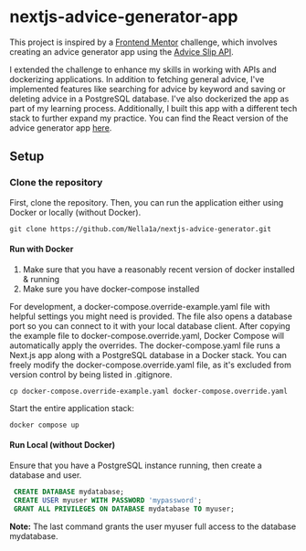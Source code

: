 # nextjs-advice-generator-app

This project is inspired by a [Frontend Mentor](https://www.frontendmentor.io/home) challenge, which involves creating an advice generator app using the [Advice Slip API](https://api.adviceslip.com/).

I extended the challenge to enhance my skills in working with APIs and dockerizing applications. In addition to fetching general advice, I've implemented features like searching for advice by keyword and saving or deleting advice in a PostgreSQL database. I've also dockerized the app as part of my learning process. Additionally, I built this app with a different tech stack to further expand my practice. You can find the React version of the advice generator app [here](https://github.com/Nella1a/react-advice-generator-app).

## Setup

### Clone the repository

First, clone the repository. Then, you can run the application either using Docker or locally (without Docker).

```
git clone https://github.com/Nella1a/nextjs-advice-generator.git
```


#### Run with Docker 

 1. Make sure that you have a reasonably recent version of docker installed & running
 2. Make sure you have docker-compose installed

For development, a docker-compose.override-example.yaml file with helpful settings you might need is provided.
The file also opens a database port so you can connect to it with your local database client. 
After copying the example file to docker-compose.override.yaml, Docker Compose will automatically apply the overrides. 
The docker-compose.yaml file runs a Next.js app along with a PostgreSQL database in a Docker stack.
You can freely modify the docker-compose.override.yaml file, as it's excluded from version control by being listed in .gitignore. 

```
cp docker-compose.override-example.yaml docker-compose.override.yaml
```


Start the entire application stack: 

```
docker compose up
```

#### Run Local (without Docker)

Ensure that you have a PostgreSQL instance running, then create a database and user.

```sql
 CREATE DATABASE mydatabase;
 CREATE USER myuser WITH PASSWORD 'mypassword';
 GRANT ALL PRIVILEGES ON DATABASE mydatabase TO myuser;
```

     

**Note:** The last command grants the user myuser full access to the database mydatabase.

